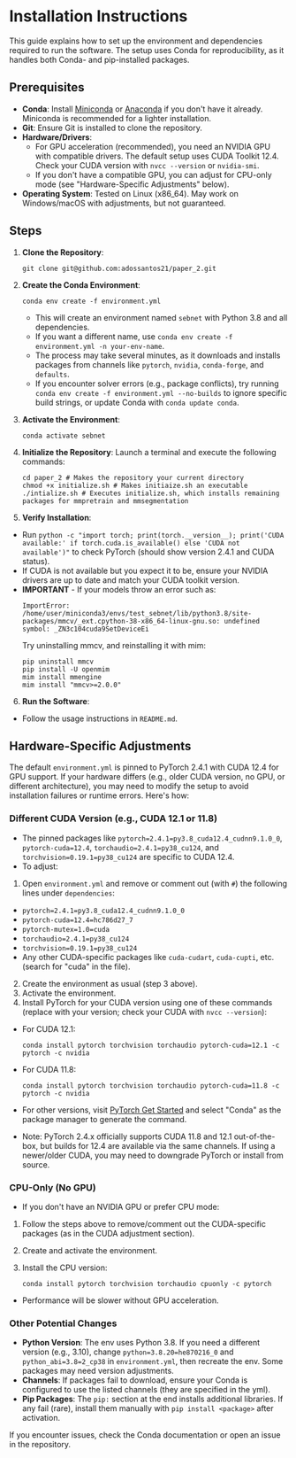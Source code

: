 # Installation Instructions

This guide explains how to set up the environment and dependencies required to run the software. The setup uses Conda for reproducibility, as it handles both Conda- and pip-installed packages.

## Prerequisites

- **Conda**: Install [Miniconda](https://docs.conda.io/en/latest/miniconda.html) or [Anaconda](https://www.anaconda.com/products/distribution) if you don't have it already. Miniconda is recommended for a lighter installation.
- **Git**: Ensure Git is installed to clone the repository.
- **Hardware/Drivers**: 
  - For GPU acceleration (recommended), you need an NVIDIA GPU with compatible drivers. The default setup uses CUDA Toolkit 12.4. Check your CUDA version with `nvcc --version` or `nvidia-smi`.
  - If you don't have a compatible GPU, you can adjust for CPU-only mode (see "Hardware-Specific Adjustments" below).
- **Operating System**: Tested on Linux (x86_64). May work on Windows/macOS with adjustments, but not guaranteed.

## Steps

1. **Clone the Repository**:

    `git clone git@github.com:adossantos21/paper_2.git`

2. **Create the Conda Environment**:

    `conda env create -f environment.yml`

    - This will create an environment named `sebnet` with Python 3.8 and all dependencies.
    - If you want a different name, use `conda env create -f environment.yml -n your-env-name`.
    - The process may take several minutes, as it downloads and installs packages from channels like `pytorch`, `nvidia`, `conda-forge`, and `defaults`.
    - If you encounter solver errors (e.g., package conflicts), try running `conda env create -f environment.yml --no-builds` to ignore specific build strings, or update Conda with `conda update conda`.

3. **Activate the Environment**:

    `conda activate sebnet`

4. **Initialize the Repository**:
    Launch a terminal and execute the following commands:
    ```
    cd paper_2 # Makes the repository your current directory
    chmod +x initialize.sh # Makes initiaize.sh an executable
    ./intialize.sh # Executes initialize.sh, which installs remaining packages for mmpretrain and mmsegmentation
    ```

5. **Verify Installation**:
- Run `python -c "import torch; print(torch.__version__); print('CUDA available:' if torch.cuda.is_available() else 'CUDA not available')"` to check PyTorch (should show version 2.4.1 and CUDA status).
- If CUDA is not available but you expect it to be, ensure your NVIDIA drivers are up to date and match your CUDA toolkit version.
- **IMPORTANT** - If your models throw an error such as:
    ```
    ImportError: /home/user/miniconda3/envs/test_sebnet/lib/python3.8/site-packages/mmcv/_ext.cpython-38-x86_64-linux-gnu.so: undefined symbol: _ZN3c104cuda9SetDeviceEi
    ```
    Try uninstalling mmcv, and reinstalling it with mim:
    ```
    pip uninstall mmcv
    pip install -U openmim
    mim install mmengine
    mim install "mmcv>=2.0.0"
    ```

6. **Run the Software**:
- Follow the usage instructions in `README.md`.

## Hardware-Specific Adjustments

The default `environment.yml` is pinned to PyTorch 2.4.1 with CUDA 12.4 for GPU support. If your hardware differs (e.g., older CUDA version, no GPU, or different architecture), you may need to modify the setup to avoid installation failures or runtime errors. Here's how:

### Different CUDA Version (e.g., CUDA 12.1 or 11.8)
- The pinned packages like `pytorch=2.4.1=py3.8_cuda12.4_cudnn9.1.0_0`, `pytorch-cuda=12.4`, `torchaudio=2.4.1=py38_cu124`, and `torchvision=0.19.1=py38_cu124` are specific to CUDA 12.4.
- To adjust:
1. Open `environment.yml` and remove or comment out (with `#`) the following lines under `dependencies`:
  - `pytorch=2.4.1=py3.8_cuda12.4_cudnn9.1.0_0`
  - `pytorch-cuda=12.4=hc786d27_7`
  - `pytorch-mutex=1.0=cuda`
  - `torchaudio=2.4.1=py38_cu124`
  - `torchvision=0.19.1=py38_cu124`
  - Any other CUDA-specific packages like `cuda-cudart`, `cuda-cupti`, etc. (search for "cuda" in the file).
2. Create the environment as usual (step 3 above).
3. Activate the environment.
4. Install PyTorch for your CUDA version using one of these commands (replace with your version; check your CUDA with `nvcc --version`):
  - For CUDA 12.1:

    `conda install pytorch torchvision torchaudio pytorch-cuda=12.1 -c pytorch -c nvidia`

  - For CUDA 11.8:

    `conda install pytorch torchvision torchaudio pytorch-cuda=11.8 -c pytorch -c nvidia`

  - For other versions, visit [PyTorch Get Started](https://pytorch.org/get-started/locally/) and select "Conda" as the package manager to generate the command.
  - Note: PyTorch 2.4.x officially supports CUDA 11.8 and 12.1 out-of-the-box, but builds for 12.4 are available via the same channels. If using a newer/older CUDA, you may need to downgrade PyTorch or install from source.

### CPU-Only (No GPU)
- If you don't have an NVIDIA GPU or prefer CPU mode:
1. Follow the steps above to remove/comment out the CUDA-specific packages (as in the CUDA adjustment section).
2. Create and activate the environment.
3. Install the CPU version:

    `conda install pytorch torchvision torchaudio cpuonly -c pytorch`

  - Performance will be slower without GPU acceleration.

### Other Potential Changes
- **Python Version**: The env uses Python 3.8. If you need a different version (e.g., 3.10), change `python=3.8.20=he870216_0` and `python_abi=3.8=2_cp38` in `environment.yml`, then recreate the env. Some packages may need version adjustments.
- **Channels**: If packages fail to download, ensure your Conda is configured to use the listed channels (they are specified in the yml).
- **Pip Packages**: The `pip:` section at the end installs additional libraries. If any fail (rare), install them manually with `pip install <package>` after activation.

If you encounter issues, check the Conda documentation or open an issue in the repository.
